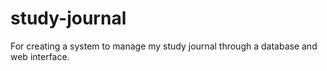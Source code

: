 # study-journal
For creating a system to manage my study journal through a database and web interface.
